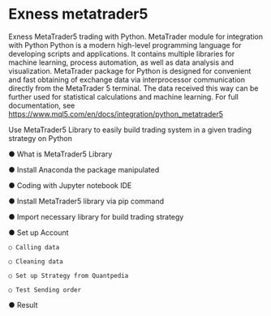 # Exness metatrader5
Exness MetaTrader5 trading with Python.
MetaTrader module for integration with Python
Python is a modern high-level programming language for developing scripts and applications. It contains multiple libraries for machine learning, process automation, as well as data analysis and visualization.
MetaTrader package for Python is designed for convenient and fast obtaining of exchange data via interprocessor communication directly from the MetaTrader 5 terminal. The data received this way can be further used for statistical calculations and machine learning.
For full documentation, see https://www.mql5.com/en/docs/integration/python_metatrader5

Use MetaTrader5 Library to easily build trading system in a given trading strategy on Python

● What is MetaTrader5 Library

● Install Anaconda the package manipulated

● Coding with Jupyter notebook IDE

● Install MetaTrader5 library via pip command

● Import necessary library for build trading strategy

● Set up Account

    ○ Calling data
  
    ○ Cleaning data
  
    ○ Set up Strategy from Quantpedia
  
    ○ Test Sending order
  
● Result
